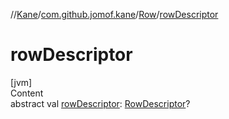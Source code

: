 //[Kane](../../index.md)/[com.github.jomof.kane](../index.md)/[Row](index.md)/[rowDescriptor](row-descriptor.md)



# rowDescriptor  
[jvm]  
Content  
abstract val [rowDescriptor](row-descriptor.md): [RowDescriptor](../../com.github.jomof.kane.impl.sheet/-row-descriptor/index.md)?  



